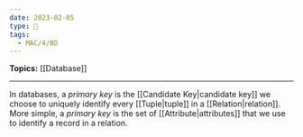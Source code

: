 ```yaml
---
date: 2023-02-05
type: 🧠
tags:
  - MAC/4/BD
---
```


**Topics:** [[Database]]

---

In databases, a _primary key_ is the [[Candidate Key|candidate key]] we choose to uniquely identify every [[Tuple|tuple]] in a [[Relation|relation]]. More simple, a _primary key_ is the set of [[Attribute|attributes]] that we use to identify a record in a relation.

